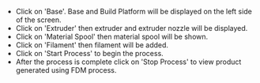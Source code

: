 * Click on 'Base'. Base and Build Platform will be displayed on the left side of the screen.
* Click on 'Extruder' then extruder and extruder nozzle will be displayed.
* Click on 'Material Spool' then material spool will be shown.
* Click on 'Filament' then filament will be added.
* Click on 'Start Process' to begin the process.
* After the process is complete click on 'Stop Process' to view product generated using FDM process. 